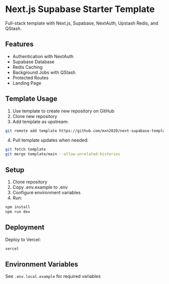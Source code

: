 # Next.js Supabase Starter Template

Full-stack template with Next.js, Supabase, NextAuth, Upstash Redis, and QStash.

## Features
- Authentication with NextAuth
- Supabase Database
- Redis Caching
- Background Jobs with QStash
- Protected Routes
- Landing Page

## Template Usage
1. Use template to create new repository on GitHub
2. Clone new repository
3. Add template as upstream:
```bash
git remote add template https://github.com/mxn2020/next-supabase-template.git
```
4. Pull template updates when needed:
```bash
git fetch template
git merge template/main --allow-unrelated-histories
```

## Setup
1. Clone repository
2. Copy .env.example to .env
3. Configure environment variables
4. Run:
```bash
npm install
npm run dev
```

## Deployment
Deploy to Vercel:
```bash
vercel
```

## Environment Variables
See `.env.local.example` for required variables